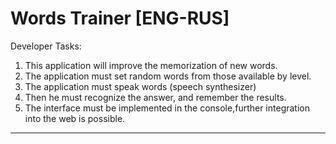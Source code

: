 # Words Trainer [ENG-RUS]


Developer Tasks:

1. This application will improve the memorization of new words.
2. The application must set random words from those available by level.
3. The application must speak words (speech synthesizer)
4. Then he must recognize the answer, and remember the results.
5. The interface must be implemented in the console,further integration into the web is possible.

_________________________________
